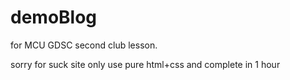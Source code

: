 # demoBlog

for MCU GDSC second club lesson.

sorry for suck site
only use pure html+css and complete in 1 hour
